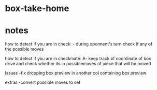 # box-take-home

# notes 
how to detect if you are in check:
    - during oponnent's turn check if any of the possible moves 

how to detect if you are in checkmate:
    A- keep track of coordinate of box drive and check whether its in possiblemoves of piece that will be moved

issues
    -fix dropping box preview in another col containing box preview

extras
    -convert possible moves to set